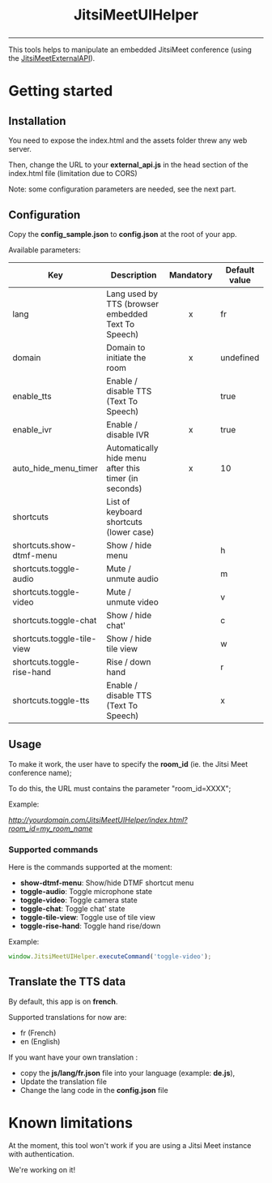 # <p align="center">JitsiMeetUIHelper</p>

<hr />

This tools helps to manipulate an embedded JitsiMeet conference (using the [JitsiMeetExternalAPI](https://jitsi.github.io/handbook/docs/dev-guide/dev-guide-iframe/)).


# Getting started

## Installation

You need to expose the index.html and the assets folder threw any web server.

Then, change the URL to your **external_api.js** in the head section of the index.html file (limitation due to CORS)

Note: some configuration parameters are needed, see the next part.

## Configuration

Copy the **config_sample.json** to **config.json** at the root of your app.

Available parameters:

| Key                        | Description                                           | Mandatory | Default value |
|----------------------------|-------------------------------------------------------|:---------:|---------------|
| lang                       | Lang used by TTS (browser embedded Text To Speech)    |     x     | fr            |
| domain                     | Domain to initiate the room                           |     x     | undefined     |
| enable_tts                 | Enable / disable TTS (Text To Speech)                 |           | true          |
| enable_ivr                 | Enable / disable IVR                                  |     x     | true          |
| auto_hide_menu_timer       | Automatically hide menu after this timer (in seconds) |     x     | 10            |
| shortcuts                  | List of keyboard shortcuts (lower case)               |           |               |
| shortcuts.show-dtmf-menu   | Show / hide menu                                      |           | h             |
| shortcuts.toggle-audio     | Mute / unmute audio                                   |           | m             |
| shortcuts.toggle-video     | Mute / unmute video                                   |           | v             |
| shortcuts.toggle-chat      | Show / hide chat'                                     |           | c             |
| shortcuts.toggle-tile-view | Show / hide tile view                                 |           | w             |
| shortcuts.toggle-rise-hand | Rise / down hand                                      |           | r             |
| shortcuts.toggle-tts       | Enable / disable TTS (Text To Speech)                 |           | x             |

 

## Usage

To make it work, the user have to specify the **room_id** (ie. the Jitsi Meet conference name);

To do this, the URL must contains the parameter "room_id=XXXX";

Example: 

*http://yourdomain.com/JitsiMeetUIHelper/index.html?room_id=my_room_name*

### Supported commands

Here is the commands supported at the moment:
* **show-dtmf-menu**: Show/hide DTMF shortcut menu
* **toggle-audio**: Toggle microphone state
* **toggle-video**: Toggle camera state
* **toggle-chat**: Toggle chat' state
* **toggle-tile-view**: Toggle use of tile view
* **toggle-rise-hand**: Toggle hand rise/down


Example:
```javascript
window.JitsiMeetUIHelper.executeCommand('toggle-video');
```




## Translate the TTS data

By default, this app is on **french**.

Supported translations for now are:
* fr (French)
* en (English)

If you want have your own translation :
 * copy the **js/lang/fr.json** file into your language (example: **de.js**),
 * Update the translation file
 * Change the lang code in the **config.json** file

# Known limitations

At the moment, this tool won't work if you are using a Jitsi Meet instance with authentication.

We're working on it!